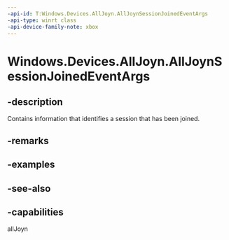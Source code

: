 ```yaml
---
-api-id: T:Windows.Devices.AllJoyn.AllJoynSessionJoinedEventArgs
-api-type: winrt class
-api-device-family-note: xbox
---
```


<!-- Class syntax.
public class AllJoynSessionJoinedEventArgs : Windows.Devices.AllJoyn.IAllJoynSessionJoinedEventArgs
-->

# Windows.Devices.AllJoyn.AllJoynSessionJoinedEventArgs

## -description
Contains information that identifies a session that has been joined.

## -remarks

## -examples

## -see-also

## -capabilities
allJoyn
